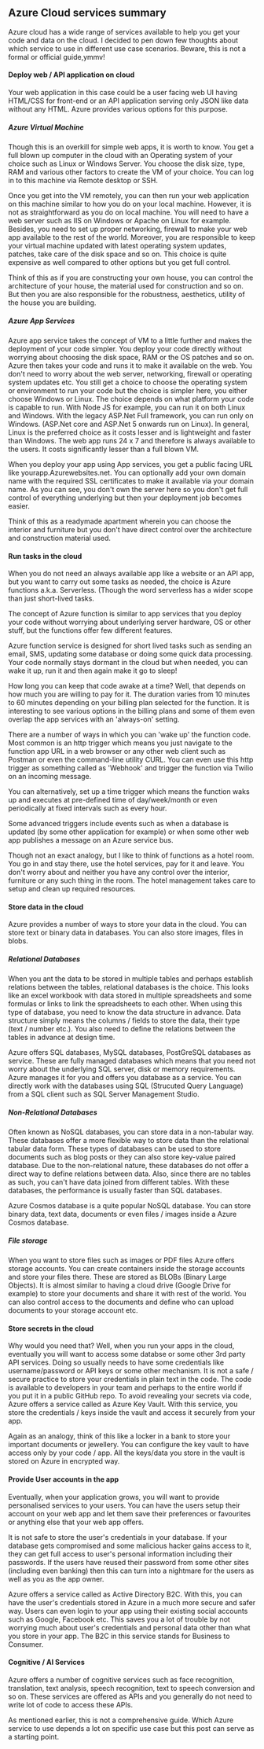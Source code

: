 ## Azure Cloud services summary


Azure cloud has a wide range of services available to help you get your code and data on the cloud. I decided to pen down few thoughts about which service to use in different use case scenarios. Beware, this is not a formal or official guide,ymmv!

#### Deploy web / API application on cloud
Your web application in this case could be a user facing web UI having HTML/CSS for front-end or an API application serving only JSON like data without any HTML. Azure provides various options for this purpose.

##### Azure Virtual Machine
Though this is an overkill for simple web apps, it is worth to know. You get a full blown up computer in the cloud with an Operating system of your choice such as Linux or Windows Server. You choose the disk size, type, RAM and various other factors to create the VM of your choice. You can log in to this machine via Remote desktop or SSH. 

Once you get into the VM remotely, you can then run your web application on this machine similar to how you do on your local machine. However, it is not as straightforward as you do on local machine. You will need to have a web server such as IIS on Windows or Apache on Linux for example. Besides, you need to set up proper networking, firewall to make your web app available to the rest of the world. Moreover, you are responsible to keep your virtual machine updated with latest operating system updates, patches, take care of the disk space and so on. This choice is quite expensive as well compared to other options but you get full control. 

Think of this as if you are constructing your own house, you can control the architecture of your house, the material used for construction and so on. But then you are also responsible for the robustness, aesthetics, utility of the house you are building.

##### Azure App Services
Azure app service takes the concept of VM to a little further and makes the deployment of your code simpler. You deploy your code directly without worrying about choosing the disk space, RAM or the OS patches and so on. Azure then takes your code and runs it to make it available on the web. You don't need to worry about the web server, networking, firewall or operating system updates etc. You still get a choice to choose the operating system or environment to run your code but the choice is simpler here, you either choose Windows or Linux. The choice depends on what platform your code is capable to run. With Node JS for example, you can run it on both Linux and Windows. With the legacy ASP.Net Full framework, you can run only on Windows. (ASP.Net core and ASP.Net 5 onwards run on Linux). In general, Linux is the preferred choice as it costs lesser and is lightweight and faster than Windows. The web app runs 24 x 7 and therefore is always available to the users. It costs significantly lesser than a full blown VM.

When you deploy your app using App services, you get a public facing URL like yourapp.Azurewebsites.net. You can optionally add your own domain name with the required SSL certificates to make it available via your domain name. As you can see, you don't own the server here so you don't get full control of everything underlying but then your deployment job becomes easier.

Think of this as a readymade apartment wherein you can choose the interior and furniture but you don't have direct control over the architecture and construction material used. 

#### Run tasks in the cloud
When you do not need an always available app like a website or an API app, but you want to carry out some tasks as needed, the choice is Azure functions a.k.a. Serverless. (Though the word serverless has a wider scope than just short-lived tasks. 

The concept of Azure function is similar to app services that you deploy your code without worrying about underlying server hardware, OS or other stuff, but the functions offer few different features.

Azure function service is designed for short lived tasks such as sending an email, SMS, updating some database or doing some quick data processing. Your code normally stays dormant in the cloud but when needed, you can wake it up, run it and then again make it go to sleep!

How long you can keep that code awake at a time? Well, that depends on how much you are willing to pay for it. The duration varies from 10 minutes to 60 minutes depending on your billing plan selected for the function. It is interesting to see various options in the billing plans and some of them even overlap the app services with an 'always-on' setting. 

There are a number of ways in which you can 'wake up' the function code. Most common is an http trigger which means you just navigate to the function app URL in a web browser or any other web client such as Postman or even the command-line utility CURL. You can even use this http trigger as something called as 'Webhook' and trigger the function via Twilio on an incoming message. 

You can alternatively, set up a time trigger which means the function waks up and executes at pre-defined time of day/week/month or even periodically at fixed intervals such as every hour.

Some advanced triggers include events such as when a database is updated (by some other application for example) or when some other web app publishes a message on an Azure service bus. 

Though not an exact analogy, but I like to think of functions as a hotel room. You go in and stay there, use the hotel services, pay for it and leave. You don't worry about and neither you have any control over the interior, furniture or any such thing in the room. The hotel management takes care to setup and clean up required resources.

#### Store data in the cloud
Azure provides a number of ways to store your data in the cloud. You can store text or binary data in databases. You can also store images, files in blobs. 

##### Relational Databases
When you ant the data to be stored in multiple tables and perhaps establish relations between the tables, relational databases is the choice. This looks like an excel workbook with data stored in multiple spreadsheets and some formulas or links to link the spreadsheets to each other. When using this type of database, you need to know the data structure in advance. Data structure simply means the columns / fields to store the data, their type (text / number etc.). You also need to define the relations between the tables in advance at design time. 

Azure offers SQL databases, MySQL databases, PostGreSQL databases as service. These are fully managed databases which means that you need not worry about the underlying SQL server, disk or memory requirements. Azure manages it for you and offers you database as a service. You can directly work with the databases using SQL (Strucuted Query Language) from a SQL client such as SQL Server Management Studio.

##### Non-Relational Databases
Often known as NoSQL databases, you can store data in a non-tabular way. These databases offer a more flexible way to store data than the relational tabular data form. These types of databases can be used to store documents such as blog posts or they can also store key-value paired database. Due to the non-relational nature, these databases do not offer a direct way to define relations between data. Also, since there are no tables as such, you can't have data joined from different tables. With these databases, the performance is usually faster than SQL databases.

Azure Cosmos database is a quite popular NoSQL database. You can store binary data, text data, documents or even files / images inside a Azure Cosmos database.

##### File storage
When you want to store files such as images or PDF files Azure offers storage accounts. You can create containers inside the storage accounts and store your files there. These are stored as BLOBs (Binary Large Objects). It is almost similar to having a cloud drive (Google Drive for example) to store your documents and share it with rest of the world. You can also control access to the documents and define who can upload documents to your storage account etc.

#### Store secrets in the cloud
Why would you need that? Well, when you run your apps in the cloud, eventually you will want to access some databse or some other 3rd party API services. Doing so usually needs to have some credentials like username/password or API keys or some other mechanism. It is not a safe / secure practice to store your credentials in plain text in the code. The code is available to developers in your team and perhaps to the entire world if you put it in a public GitHub repo. To avoid revealing your secrets via code, Azure offers a service called as Azure Key Vault. With this service, you store the credentials / keys inside the vault and access it securely from your app. 

Again as an analogy, think of this like a locker in a bank to store your important documents or jewellery. You can configure the key vault to have access only by your code / app. All the keys/data you store in the vault is stored on Azure in encrypted way.

#### Provide User accounts in the app
Eventually, when your application grows, you will want to provide personalised services to your users. You can have the users setup their account on your web app and let them save their preferences or favourites or anything else that your web app offers. 

It is not safe to store the user's credentials in your database. If your database gets compromised and some malicious hacker gains access to it, they can get full access to user's personal information including their passwords. If the users have reused their password from some other sites (including even banking) then this can turn into a nightmare for the users as well as you as the app owner.

Azure offers a service called as Active Directory B2C. With this, you can have the user's credentials stored in Azure in a much more secure and safer way. Users can even login to your app using their existing social accounts such as Google, Facebook etc. This saves you a lot of trouble by not worrying much about user's credentials and personal data other than what you store in your app. The B2C in this service stands for Business to Consumer. 


#### Cognitive / AI Services
Azure offers a number of cognitive services such as face recognition, translation, text analysis, speech recognition, text to speech conversion and so on. These services are offered as APIs and you generally do not need to write lot of code to access these APIs.



As mentioned earlier, this is not a comprehensive guide. Which Azure service to use depends a lot on specific use case but this post can serve as a starting point. 
